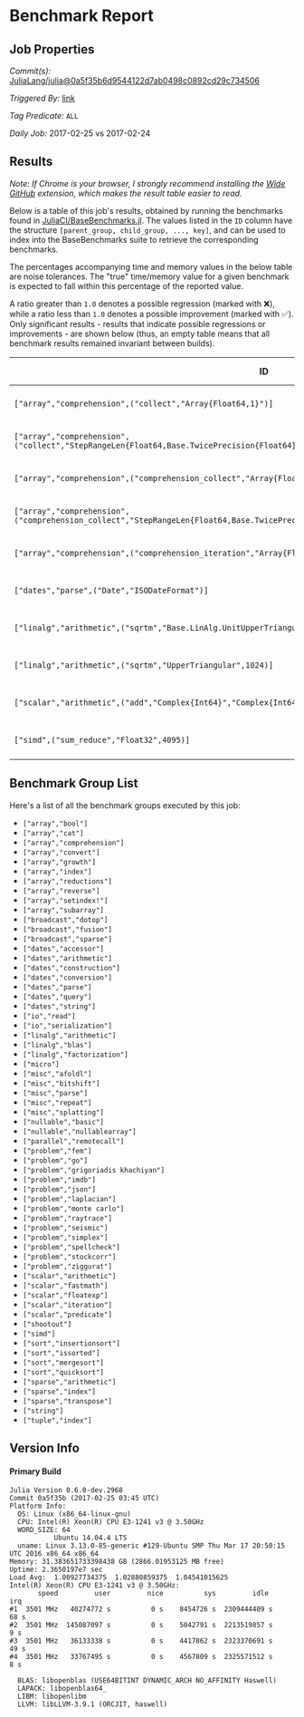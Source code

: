 # Benchmark Report

## Job Properties

*Commit(s):* [JuliaLang/julia@0a5f35b6d9544122d7ab0498c0892cd29c734506](https://github.com/JuliaLang/julia/commit/0a5f35b6d9544122d7ab0498c0892cd29c734506)

*Triggered By:* [link](https://github.com/JuliaLang/julia/commit/0a5f35b6d9544122d7ab0498c0892cd29c734506#commitcomment-21049278)

*Tag Predicate:* `ALL`

*Daily Job:* 2017-02-25 vs 2017-02-24

## Results

*Note: If Chrome is your browser, I strongly recommend installing the [Wide GitHub](https://chrome.google.com/webstore/detail/wide-github/kaalofacklcidaampbokdplbklpeldpj?hl=en)
extension, which makes the result table easier to read.*

Below is a table of this job's results, obtained by running the benchmarks found in
[JuliaCI/BaseBenchmarks.jl](https://github.com/JuliaCI/BaseBenchmarks.jl). The values
listed in the `ID` column have the structure `[parent_group, child_group, ..., key]`,
and can be used to index into the BaseBenchmarks suite to retrieve the corresponding
benchmarks.

The percentages accompanying time and memory values in the below table are noise tolerances. The "true"
time/memory value for a given benchmark is expected to fall within this percentage of the reported value.

A ratio greater than `1.0` denotes a possible regression (marked with :x:), while a ratio less
than `1.0` denotes a possible improvement (marked with :white_check_mark:). Only significant results - results
that indicate possible regressions or improvements - are shown below (thus, an empty table means that all
benchmark results remained invariant between builds).

| ID | time ratio | memory ratio |
|----|------------|--------------|
| `["array","comprehension",("collect","Array{Float64,1}")]` | 0.41 (15%) :white_check_mark: | 1.00 (1%)  |
| `["array","comprehension",("collect","StepRangeLen{Float64,Base.TwicePrecision{Float64},Base.TwicePrecision{Float64}}")]` | 0.68 (15%) :white_check_mark: | 1.00 (1%)  |
| `["array","comprehension",("comprehension_collect","Array{Float64,1}")]` | 0.55 (15%) :white_check_mark: | 1.00 (1%)  |
| `["array","comprehension",("comprehension_collect","StepRangeLen{Float64,Base.TwicePrecision{Float64},Base.TwicePrecision{Float64}}")]` | 0.67 (15%) :white_check_mark: | 1.00 (1%)  |
| `["array","comprehension",("comprehension_iteration","Array{Float64,1}")]` | 0.80 (15%) :white_check_mark: | 1.00 (1%)  |
| `["dates","parse",("Date","ISODateFormat")]` | 0.82 (15%) :white_check_mark: | 1.00 (1%)  |
| `["linalg","arithmetic",("sqrtm","Base.LinAlg.UnitUpperTriangular",1024)]` | 0.41 (45%) :white_check_mark: | 1.00 (1%)  |
| `["linalg","arithmetic",("sqrtm","UpperTriangular",1024)]` | 0.42 (45%) :white_check_mark: | 1.00 (1%)  |
| `["scalar","arithmetic",("add","Complex{Int64}","Complex{Int64}")]` | 0.72 (25%) :white_check_mark: | 1.00 (1%)  |
| `["simd",("sum_reduce","Float32",4095)]` | 1.30 (20%) :x: | 1.00 (1%)  |

## Benchmark Group List

Here's a list of all the benchmark groups executed by this job:

- `["array","bool"]`
- `["array","cat"]`
- `["array","comprehension"]`
- `["array","convert"]`
- `["array","growth"]`
- `["array","index"]`
- `["array","reductions"]`
- `["array","reverse"]`
- `["array","setindex!"]`
- `["array","subarray"]`
- `["broadcast","dotop"]`
- `["broadcast","fusion"]`
- `["broadcast","sparse"]`
- `["dates","accessor"]`
- `["dates","arithmetic"]`
- `["dates","construction"]`
- `["dates","conversion"]`
- `["dates","parse"]`
- `["dates","query"]`
- `["dates","string"]`
- `["io","read"]`
- `["io","serialization"]`
- `["linalg","arithmetic"]`
- `["linalg","blas"]`
- `["linalg","factorization"]`
- `["micro"]`
- `["misc","afoldl"]`
- `["misc","bitshift"]`
- `["misc","parse"]`
- `["misc","repeat"]`
- `["misc","splatting"]`
- `["nullable","basic"]`
- `["nullable","nullablearray"]`
- `["parallel","remotecall"]`
- `["problem","fem"]`
- `["problem","go"]`
- `["problem","grigoriadis khachiyan"]`
- `["problem","imdb"]`
- `["problem","json"]`
- `["problem","laplacian"]`
- `["problem","monte carlo"]`
- `["problem","raytrace"]`
- `["problem","seismic"]`
- `["problem","simplex"]`
- `["problem","spellcheck"]`
- `["problem","stockcorr"]`
- `["problem","ziggurat"]`
- `["scalar","arithmetic"]`
- `["scalar","fastmath"]`
- `["scalar","floatexp"]`
- `["scalar","iteration"]`
- `["scalar","predicate"]`
- `["shootout"]`
- `["simd"]`
- `["sort","insertionsort"]`
- `["sort","issorted"]`
- `["sort","mergesort"]`
- `["sort","quicksort"]`
- `["sparse","arithmetic"]`
- `["sparse","index"]`
- `["sparse","transpose"]`
- `["string"]`
- `["tuple","index"]`

## Version Info

#### Primary Build

```
Julia Version 0.6.0-dev.2968
Commit 0a5f35b (2017-02-25 03:45 UTC)
Platform Info:
  OS: Linux (x86_64-linux-gnu)
  CPU: Intel(R) Xeon(R) CPU E3-1241 v3 @ 3.50GHz
  WORD_SIZE: 64
           Ubuntu 14.04.4 LTS
  uname: Linux 3.13.0-85-generic #129-Ubuntu SMP Thu Mar 17 20:50:15 UTC 2016 x86_64 x86_64
Memory: 31.383651733398438 GB (2866.01953125 MB free)
Uptime: 2.3650197e7 sec
Load Avg:  1.00927734375  1.02880859375  1.04541015625
Intel(R) Xeon(R) CPU E3-1241 v3 @ 3.50GHz: 
       speed         user         nice          sys         idle          irq
#1  3501 MHz   40274772 s          0 s    8454726 s  2309444409 s         68 s
#2  3501 MHz  145087097 s          0 s    5042791 s  2213519857 s          9 s
#3  3501 MHz   36133338 s          0 s    4417862 s  2323370691 s         49 s
#4  3501 MHz   33767495 s          0 s    4567809 s  2325571512 s          8 s

  BLAS: libopenblas (USE64BITINT DYNAMIC_ARCH NO_AFFINITY Haswell)
  LAPACK: libopenblas64_
  LIBM: libopenlibm
  LLVM: libLLVM-3.9.1 (ORCJIT, haswell)

```
